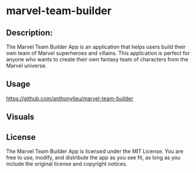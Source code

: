 # marvel-team-builder
## Description: 

The Marvel Team Builder App is an application that helps users build their own team of Marvel superheroes and villains. This application is perfect for anyone who wants to create their own fantasy team of characters from the Marvel universe.

## Usage
https://github.com/anthonylieu/marvel-team-builder
## Visuals

## License 
The Marvel Team Builder App is licensed under the MIT License. You are free to use, modify, and distribute the app as you see fit, as long as you include the original license and copyright notices.
